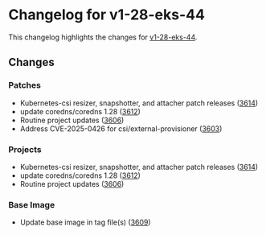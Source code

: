 # Changelog for v1-28-eks-44

This changelog highlights the changes for [v1-28-eks-44](https://github.com/aws/eks-distro/tree/v1-28-eks-44).

## Changes

### Patches
* Kubernetes-csi resizer, snapshotter, and attacher patch releases  ([3614](https://github.com/aws/eks-distro/pull/3614))
* update coredns/coredns 1.28 ([3612](https://github.com/aws/eks-distro/pull/3612))
* Routine project updates ([3606](https://github.com/aws/eks-distro/pull/3606))
* Address CVE-2025-0426 for csi/external-provisioner ([3603](https://github.com/aws/eks-distro/pull/3603))

### Projects
* Kubernetes-csi resizer, snapshotter, and attacher patch releases  ([3614](https://github.com/aws/eks-distro/pull/3614))
* update coredns/coredns 1.28 ([3612](https://github.com/aws/eks-distro/pull/3612))
* Routine project updates ([3606](https://github.com/aws/eks-distro/pull/3606))

### Base Image
* Update base image in tag file(s) ([3609](https://github.com/aws/eks-distro/pull/3609))

